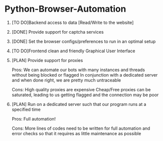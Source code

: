 # Python-Browser-Automation

1. [TO DO]Backend access to data [Read/Write to the website]
2. [DONE] Provide support for captcha services
3. [DONE] Set the browser configs/preferences to run in an optimal setup
4. [TO DO]Frontend clean and friendly Graphical User Interface

5. [PLAN] Provide support for proxies

    Pros: We can automate our bots with many instances and threads without being blocked or flagged
          In conjunction with a dedicated server and when done right, we are pretty much untraceable
          
    Cons: High quality proxies are expensive
          Cheap/Free proxies can be saturated, leading to us getting flagged and the connection may be poor
          
6. [PLAN] Run on a dedicated server such that our program runs at a specified time

    Pros: Full automation!
    
    Cons: More lines of codes need to be written for full automation and error checks so that it requires as little maintenance as possible
